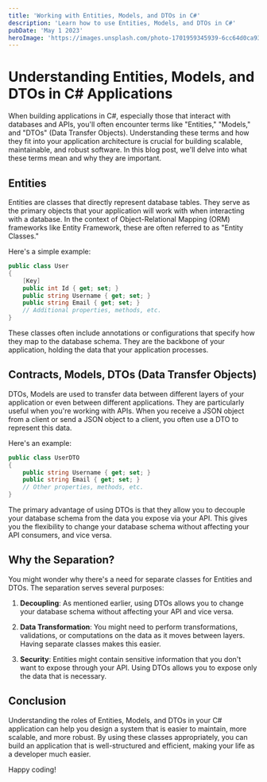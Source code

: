 ```yaml
---
title: 'Working with Entities, Models, and DTOs in C#'
description: 'Learn how to use Entities, Models, and DTOs in C#'
pubDate: 'May 1 2023'
heroImage: 'https://images.unsplash.com/photo-1701959345939-6cc64d0ca93d?q=80&w=3542&auto=format&fit=crop&ixlib=rb-4.0.3&ixid=M3wxMjA3fDB8MHxwaG90by1wYWdlfHx8fGVufDB8fHx8fA%3D%3D'
---
```


# Understanding Entities, Models, and DTOs in C# Applications

When building applications in C#, especially those that interact with databases and APIs, you'll often encounter terms like "Entities," "Models," and "DTOs" (Data Transfer Objects). Understanding these terms and how they fit into your application architecture is crucial for building scalable, maintainable, and robust software. In this blog post, we'll delve into what these terms mean and why they are important.

## Entities

Entities are classes that directly represent database tables. They serve as the primary objects that your application will work with when interacting with a database. In the context of Object-Relational Mapping (ORM) frameworks like Entity Framework, these are often referred to as "Entity Classes."

Here's a simple example:

```csharp
public class User
{
    [Key]
    public int Id { get; set; }
    public string Username { get; set; }
    public string Email { get; set; }
    // Additional properties, methods, etc.
}
```

These classes often include annotations or configurations that specify how they map to the database schema. They are the backbone of your application, holding the data that your application processes.

## Contracts, Models, DTOs (Data Transfer Objects)

DTOs, Models are used to transfer data between different layers of your application or even between different applications. They are particularly useful when you're working with APIs. When you receive a JSON object from a client or send a JSON object to a client, you often use a DTO to represent this data.

Here's an example:

```csharp
public class UserDTO
{
    public string Username { get; set; }
    public string Email { get; set; }
    // Other properties, methods, etc.
}
```

The primary advantage of using DTOs is that they allow you to decouple your database schema from the data you expose via your API. This gives you the flexibility to change your database schema without affecting your API consumers, and vice versa.

## Why the Separation?

You might wonder why there's a need for separate classes for Entities and DTOs. The separation serves several purposes:

1. **Decoupling**: As mentioned earlier, using DTOs allows you to change your database schema without affecting your API and vice versa.

2. **Data Transformation**: You might need to perform transformations, validations, or computations on the data as it moves between layers. Having separate classes makes this easier.

3. **Security**: Entities might contain sensitive information that you don't want to expose through your API. Using DTOs allows you to expose only the data that is necessary.

## Conclusion

Understanding the roles of Entities, Models, and DTOs in your C# application can help you design a system that is easier to maintain, more scalable, and more robust. By using these classes appropriately, you can build an application that is well-structured and efficient, making your life as a developer much easier.

Happy coding!
